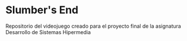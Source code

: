 # Slumber's End
Repositorio del videojuego creado para el proyecto final de la asignatura Desarrollo de Sistemas Hipermedia
